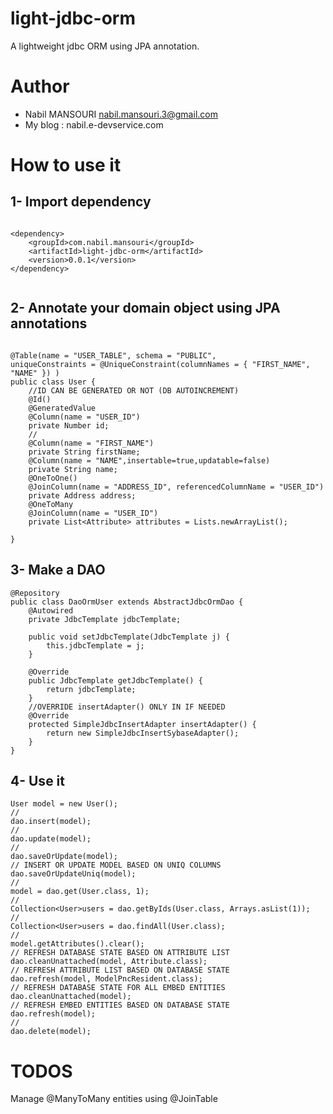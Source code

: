 # light-jdbc-orm
A lightweight jdbc ORM using JPA annotation.

# Author

* Nabil MANSOURI <nabil.mansouri.3@gmail.com>
* My blog : nabil.e-devservice.com

# How to use it

## 1- Import dependency

```

<dependency>
	<groupId>com.nabil.mansouri</groupId>
	<artifactId>light-jdbc-orm</artifactId>
	<version>0.0.1</version>
</dependency>
	
```	

		
## 2- Annotate your domain object using JPA annotations


```

@Table(name = "USER_TABLE", schema = "PUBLIC", 
uniqueConstraints = @UniqueConstraint(columnNames = { "FIRST_NAME", "NAME" }) )
public class User {
	//ID CAN BE GENERATED OR NOT (DB AUTOINCREMENT)
	@Id()
	@GeneratedValue
	@Column(name = "USER_ID")
	private Number id;
	//
	@Column(name = "FIRST_NAME")
	private String firstName;
	@Column(name = "NAME",insertable=true,updatable=false)
	private String name;
	@OneToOne()
	@JoinColumn(name = "ADDRESS_ID", referencedColumnName = "USER_ID")
	private Address address;
	@OneToMany
	@JoinColumn(name = "USER_ID")
	private List<Attribute> attributes = Lists.newArrayList();

}

```

## 3- Make a DAO

```
@Repository
public class DaoOrmUser extends AbstractJdbcOrmDao {
	@Autowired
	private JdbcTemplate jdbcTemplate;

	public void setJdbcTemplate(JdbcTemplate j) {
		this.jdbcTemplate = j;
	}

	@Override
	public JdbcTemplate getJdbcTemplate() {
		return jdbcTemplate;
	}
	//OVERRIDE insertAdapter() ONLY IN IF NEEDED
	@Override
	protected SimpleJdbcInsertAdapter insertAdapter() {
		return new SimpleJdbcInsertSybaseAdapter();
	}
}
```

## 4- Use it

```
User model = new User();
//
dao.insert(model);
//
dao.update(model);
//
dao.saveOrUpdate(model);
// INSERT OR UPDATE MODEL BASED ON UNIQ COLUMNS
dao.saveOrUpdateUniq(model);
//
model = dao.get(User.class, 1);
//
Collection<User>users = dao.getByIds(User.class, Arrays.asList(1));
//
Collection<User>users = dao.findAll(User.class);
//
model.getAttributes().clear();
// REFRESH DATABASE STATE BASED ON ATTRIBUTE LIST
dao.cleanUnattached(model, Attribute.class);
// REFRESH ATTRIBUTE LIST BASED ON DATABASE STATE
dao.refresh(model, ModelPncResident.class);
// REFRESH DATABASE STATE FOR ALL EMBED ENTITIES
dao.cleanUnattached(model);
// REFRESH EMBED ENTITIES BASED ON DATABASE STATE
dao.refresh(model);
//
dao.delete(model);
```

# TODOS

Manage @ManyToMany entities using @JoinTable

